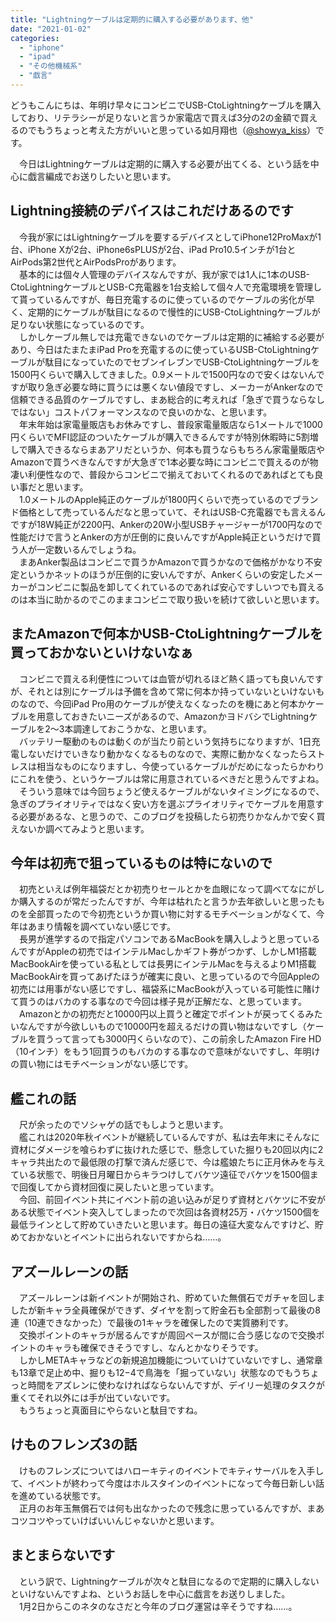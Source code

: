 ```yaml
---
title: "Lightningケーブルは定期的に購入する必要があります、他"
date: "2021-01-02"
categories: 
  - "iphone"
  - "ipad"
  - "その他機械系"
  - "戯言"
---
```


どうもこんにちは、年明け早々にコンビニでUSB-CtoLightningケーブルを購入しており、リテラシーが足りないと言うか家電店で買えば3分の2の金額で買えるのでもうちょっと考えた方がいいと思っている如月翔也（[@showya\_kiss](http://twitter.com/showya_kiss)）です。  
  
　今日はLightningケーブルは定期的に購入する必要が出てくる、という話を中心に戯言編成でお送りしたいと思います。  

## Lightning接続のデバイスはこれだけあるのです

　今我が家にはLightningケーブルを要するデバイスとしてiPhone12ProMaxが1台、iPhone Xが2台、iPhone6sPLUSが2台、iPad Pro10.5インチが1台とAirPods第2世代とAirPodsProがあります。  
　基本的には個々人管理のデバイスなんですが、我が家では1人に1本のUSB-CtoLightningケーブルとUSB-C充電器を1台支給して個々人で充電環境を管理して貰っているんですが、毎日充電するのに使っているのでケーブルの劣化が早く、定期的にケーブルが駄目になるので慢性的にUSB-CtoLightningケーブルが足りない状態になっているのです。  
　しかしケーブル無しでは充電できないのでケーブルは定期的に補給する必要があり、今日はたまたまiPad Proを充電するのに使っているUSB-CtoLightningケーブルが駄目になっていたのでセブンイレブンでUSB-CtoLightningケーブルを1500円くらいで購入してきました。0.9メートルで1500円なので安くはないんですが取り急ぎ必要な時に買うには悪くない値段ですし、メーカーがAnkerなので信頼できる品質のケーブルですし、まあ総合的に考えれば「急ぎで買うならなしではない」コストパフォーマンスなので良いのかな、と思います。  
　年末年始は家電量販店もお休みですし、普段家電量販店なら1メートルで1000円くらいでMFI認証のついたケーブルが購入できるんですが特別休暇時に5割増しで購入できるならまあアリだというか、何本も買うならもちろん家電量販店やAmazonで買うべきなんですが大急ぎで1本必要な時にコンビニで買えるのが物凄い利便性なので、普段からコンビニで揃えておいてくれるのであればとても良い事だと思います。  
　1.0メートルのApple純正のケーブルが1800円くらいで売っているのでブランド価格として売っているんだなと思っていて、それはUSB-C充電器でも言えるんですが18W純正が2200円、Ankerの20W小型USBチャージャーが1700円なので性能だけで言うとAnkerの方が圧倒的に良いんですがApple純正というだけで買う人が一定数いるんでしょうね。  
　まあAnker製品はコンビニで買うかAmazonで買うかなので価格がかなり不安定というかネットのほうが圧倒的に安いんですが、Ankerくらいの安定したメーカーがコンビニに製品を卸してくれているのであれば安心ですしいつでも買えるのは本当に助かるのでこのままコンビニで取り扱いを続けて欲しいと思います。  

## またAmazonで何本かUSB-CtoLightningケーブルを買っておかないといけないなぁ

　コンビニで買える利便性については血管が切れるほど熱く語っても良いんですが、それとは別にケーブルは予備を含めて常に何本か持っていないといけないものなので、今回iPad Pro用のケーブルが使えなくなったのを機にあと何本かケーブルを用意しておきたいニーズがあるので、AmazonかヨドバシでLightningケーブルを2〜3本調達しておこうかな、と思います。  
　バッテリー駆動のものは動くのが当たり前という気持ちになりますが、1日充電しないだけでいきなり動かなくなるものなので、実際に動かなくなったらストレスは相当なものになりますし、今使っているケーブルがだめになったらかわりにこれを使う、というケーブルは常に用意されているべきだと思うんですよね。  
　そういう意味では今回ちょうど使えるケーブルがないタイミングになるので、急ぎのプライオリティではなく安い方を選ぶプライオリティでケーブルを用意する必要があるな、と思うので、このブログを投稿したら初売りかなんかで安く買えないか調べてみようと思います。  

## 今年は初売で狙っているものは特にないので

　初売といえば例年福袋だとか初売りセールとかを血眼になって調べてなにがしか購入するのが常だったんですが、今年は枯れたと言うか去年欲しいと思ったものを全部買ったので今初売というか買い物に対するモチベーションがなくて、今年はあまり情報を調べていない感じです。  
　長男が進学するので指定パソコンであるMacBookを購入しようと思っているんですがAppleの初売ではインテルMacしかギフト券がつかず、しかしM1搭載MacBookAirを使っている私としては長男にインテルMacを与えるよりM1搭載MacBookAirを買ってあげたほうが確実に良い、と思っているので今回Appleの初売には用事がない感じですし、福袋系にMacBookが入っている可能性に賭けて買うのはバカのする事なので今回は様子見が正解だな、と思っています。  
　Amazonとかの初売だと10000円以上買うと確定でポイントが戻ってくるみたいなんですが今欲しいもので10000円を超えるだけの買い物はないですし（ケーブルを買うって言っても3000円くらいなので）、この前余したAmazon Fire HD（10インチ）をもう1回買うのもバカのする事なので意味がないですし、年明けの買い物にはモチベーションがない感じです。  

## 艦これの話

　尺が余ったのでソシャゲの話でもしようと思います。  
　艦これは2020年秋イベントが継続しているんですが、私は去年末にそんなに資材にダメージを喰らわずに抜けれた感じで、懸念していた掘りも20回以内に2キャラ共出たので最低限の打撃で済んだ感じで、今は艦娘たちに正月休みを与えている状態で、明後日月曜日からキラつけしてバケツ遠征でバケツを1500個まで回復してから資材回復に戻したいと思っています。  
　今回、前回イベント共にイベント前の追い込みが足りず資材とバケツに不安がある状態でイベント突入してしまったので次回は各資材25万・バケツ1500個を最低ラインとして貯めていきたいと思います。毎日の遠征大変なんですけど、貯めておかないとイベントに出られないですからね……。  

## アズールレーンの話

　アズールレーンは新イベントが開始され、貯めていた無償石でガチャを回しましたが新キャラ全員確保ができず、ダイヤを割って貯金石も全部割って最後の8連（10連できなかった）で最後の1キャラを確保したので実質勝利です。  
　交換ポイントのキャラが居るんですが周回ペースが間に合う感じなので交換ポイントのキャラも確保できそうですし、なんとかなりそうです。  
　しかしMETAキャラなどの新規追加機能についていけていないですし、通常章も13章で足止め中、掘りも12−4で鳥海を「掘っていない」状態なのでもうちょっと時間をアズレンに使わなければならないんですが、デイリー処理のタスクが重くてそれ以外には手が出ていないです。  
　もうちょっと真面目にやらないと駄目ですね。  

## けものフレンズ3の話

　けものフレンズについてはハローキティのイベントでキティサーバルを入手して、イベントが終わって今度はホルスタインのイベントになって今毎日新しい話を進めている状態です。  
　正月のお年玉無償石では何も出なかったので残念に思っているんですが、まあコツコツやっていけばいいんじゃないかと思います。  

## まとまらないです

　という訳で、Lightningケーブルが次々と駄目になるので定期的に購入しないといけないんですよね、というお話しを中心に戯言をお送りしました。  
　1月2日からこのネタのなさだと今年のブログ運営は辛そうですね……。
